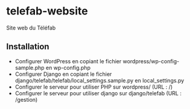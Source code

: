 telefab-website
===============

Site web du Téléfab

Installation
---------------

* Configurer WordPress en copiant le fichier wordpress/wp-config-sample.php en wp-config.php
* Configurer Django en copiant le fichier django/telefab/telefab/local\_settings.sample.py en local\_settings.py
* Configurer le serveur pour utiliser PHP sur wordpress/ (URL : /)
* Configurer le serveur pour utiliser django sur django/telefab (URL : /gestion)
